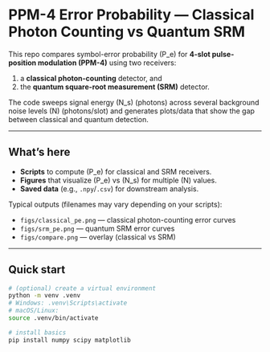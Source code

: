 # PPM-4 Error Probability — Classical Photon Counting vs Quantum SRM

This repo compares symbol-error probability \(P_e\) for **4-slot pulse-position modulation (PPM-4)** using two receivers:
1) a **classical photon-counting** detector, and  
2) the **quantum square-root measurement (SRM)** detector.

The code sweeps signal energy \(N_s\) (photons) across several background noise levels \(N\) (photons/slot) and generates plots/data that show the gap between classical and quantum detection.

---

## What’s here

- **Scripts** to compute \(P_e\) for classical and SRM receivers.
- **Figures** that visualize \(P_e\) vs \(N_s\) for multiple \(N\) values.
- **Saved data** (e.g., `.npy`/`.csv`) for downstream analysis.

Typical outputs (filenames may vary depending on your scripts):
- `figs/classical_pe.png` — classical photon-counting error curves  
- `figs/srm_pe.png` — quantum SRM error curves  
- `figs/compare.png` — overlay (classical vs SRM)

---

## Quick start

```bash
# (optional) create a virtual environment
python -m venv .venv
# Windows: .venv\Scripts\activate
# macOS/Linux:
source .venv/bin/activate

# install basics
pip install numpy scipy matplotlib
